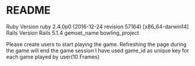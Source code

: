# README


Ruby Version ruby 2.4.0p0 (2016-12-24 revision 57164) [x86_64-darwin14]
Rails Version Rails 5.1.4
gemset_name bowling_project

Please create  users to start playing the game.
Refreshing the page during the game will end the game session
I have used game_id as unique key for each game played by user(10 Frames)


